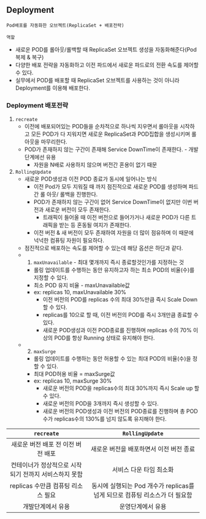 ## Deployment
`Pod배포를 자동화한 오브젝트(ReplicaSet + 배포전략)`

`역할`
- 새로운 POD를 롤아웃/롤백할 때 ReplicaSet 오브젝트 생성을 자동화해준다(Pod 복제 & 복구)
- 다양한 배포 전략을 자동화하고 이전 파드에서 새로운 파드로의 전환 속도를 제어할 수 있다.
- 실무에서 POD를 배포할 때 ReplicaSet 오브젝트를 사용하는 것이 아니라 Deployment를 이용해 배포한다.

### Deployment 배포전략
1. `recreate`
    - 이전에 배포되어있는 POD들을 순차적으로 하나씩 지우면서 롤아웃을 시작하고 모든 POD가 다 지워지면 새로운 ReplicaSet과 POD집합을 생성시키며 롤아웃을 마무리한다.
    - POD가 존재하지 않는 구간이 존재해 Service DownTime이 존재한다. - 개발 단계에선 유용
      - 자원을 N배로 사용하지 않으며 버전간 혼용이 없기 때문
2. `RollingUpdate`
    - 새로운 POD생성과 이전 POD 종료가 동시에 일어나는 방식
      - 이전 Pod가 모두 지워질 때 까지 점진적으로 새로운 POD를 생성하며 파드간 롤 아웃/ 롤백을 진행한다.
      - POD가 존재하지 않는 구간이 없어 Service DownTime이 없지만 이번 버전과 새로운 버전이 모두 존재한다.
        - 트래픽이 들어올 때 이전 버전으로 들어가거나 새로운 POD가 다른 트래픽을 받는 등 혼동될 여지가 존재한다.
      - 이전 버전 & 새 버전이 모두 존재하여 자원을 더 많이 점유하며 이 때문에 넉넉한 컴퓨팅 자원이 필요하다.
    - 점진적으로 배포하는 속도를 제어할 수 있는데 해당 옵션은 하단과 같다.
    - 1. `maxUnavailable` - 최대 몇개까지 즉시 종료할것인가를 지정하는 것
        - 롤링 업데이트를 수행하는 동안 유지하고자 하는 최소 POD의 비율(수)를 지정할 수 있다.
        - 최소 POD 유지 비율 - maxUnavailable값
        - ex: replicas 10, maxUnavailable 30%
          - 이전 버전의 POD를 replicas 수의 최대 30%만큼 즉시 Scale Down할 수 있다.
          - replicas를 10으로 할 때, 이전 버전의 POD를 즉시 3개만큼 종료할 수 있다.
          - 새로운 POD생성과 이전 POD종료를 진행하며 replicas 수의 70% 이상의 POD를 항상 Running 상태로 유지해야 한다.
    - 2. `maxSurge`
        - 롤링 업데이트를 수행하는 동안 허용할 수 있는 최대 POD의 비율(수)을 정할 수 있다.
        - 최대 POD허용 비율 = maxSurge값
        - ex: replicas 10, maxSurge 30%
          - 새로운 버전의 POD을 replicas수의 최대 30%까지 즉시 Scale up 할 수 있다.
          - 새로운 버전의 POD을 3개까지 즉시 생성할 수 있다.
          - 새로운 버전의 POD생성과 이전 버전의 POD종료를 진행하며 총 POD수가 replicas수의 130%를 넘지 않도록 유지해야 한다.

| `recreate` | `RollingUpdate` |
| :---: |  :---: |
| 새로운 버전 배포 전 이전 버전 배포 | 새로운 버전을 배포하면서 이전 버전 종료|
| 컨테이너가 정상적으로 시작되기 전까지 서비스하지 못함 | 서비스 다운 타임 최소화  |
| replicas 수만큼 컴퓨팅 리소스 필요 | 동시에 실행되는 Pod 개수가 replicas를 넘게 되므로 컴퓨팅 리소스가 더 필요함 |
| 개발단계에서 유용 | 운영단계에서 유용 |